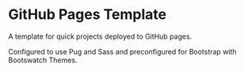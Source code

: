 # GitHub Pages Template
A template for quick projects deployed to GitHub pages.

Configured to use Pug and Sass and preconfigured for Bootstrap with Bootswatch Themes.